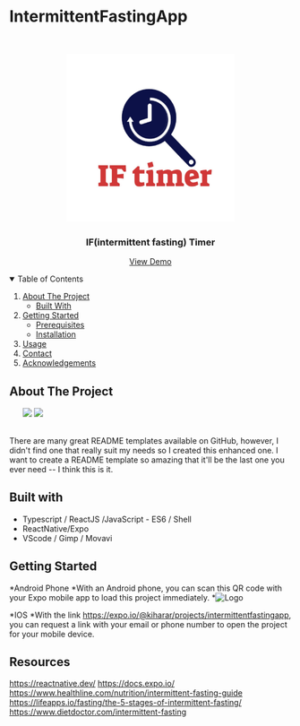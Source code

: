 # IntermittentFastingApp

<!-- PROJECT LOGO -->
<br />
<p align="center">
  <a>
    <img src="./src/images/IFLogo.png" alt="Logo" width="300" height="300">
  </a>

  <h3 align="center">IF(intermittent fasting) Timer</h3>

 <p align="center">
    <a href="https://expo.io/@kiharar/projects/intermittentfastingapp">View Demo</a>
 </p>

<!-- TABLE OF CONTENTS -->
<details open="open">
  <summary>Table of Contents</summary>
  <ol>
    <li>
      <a href="#about-the-project">About The Project</a>
      <ul>
        <li><a href="#built-with">Built With</a></li>
      </ul>
    </li>
    <li>
      <a href="#getting-started">Getting Started</a>
      <ul>
        <li><a href="#prerequisites">Prerequisites</a></li>
        <li><a href="#installation">Installation</a></li>
      </ul>
    </li>
    <li><a href="#usage">Usage</a></li>
    <li><a href="#contact">Contact</a></li>
    <li><a href="#acknowledgements">Acknowledgements</a></li>
  </ol>
</details>



<!-- ABOUT THE PROJECT -->
## About The Project
<ul>
      <img src="./src/images/ss1" width="auto" height="auto" />
      <img src="./src/images/ss1" width="auto" height="auto" />
</ul>
<br>
There are many great README templates available on GitHub, however, I didn't find one that really suit my needs so I created this enhanced one. I want to create a README template so amazing that it'll be the last one you ever need -- I think this is it.
<br>


## Built with
 - Typescript / ReactJS /JavaScript - ES6 / Shell
 - ReactNative/Expo 
 - VScode / Gimp / Movavi 


## Getting Started

*Android Phone 
 *With an Android phone, you can scan this QR code with your Expo mobile app to load this project immediately.
 *<img src="QR CODE GOES HERE" alt="Logo" width="100" height="100">

*IOS 
 *With the link https://expo.io/@kiharar/projects/intermittentfastingapp, you can request a link with your email or phone number to open the project for your mobile device.


## Resources 
https://reactnative.dev/
https://docs.expo.io/
https://www.healthline.com/nutrition/intermittent-fasting-guide
https://lifeapps.io/fasting/the-5-stages-of-intermittent-fasting/
https://www.dietdoctor.com/intermittent-fasting
